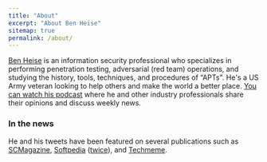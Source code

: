 ```yaml
---
title: "About"
excerpt: "About Ben Heise"
sitemap: true
permalink: /about/
---
```


[Ben Heise](https://twitter.com/benheise) is an information security professional who specializes in performing penetration testing, adversarial (red team) operations, and studying the history, tools, techniques, and procedures of “APTs". He's a US Army veteran looking to help others and make the world a better place. [You can watch his podcast](http://rallysecurity.com) where he and other industry professionals share their opinions and discuss weekly news.

### In the news

He and his tweets have been featured on several publications such as [SCMagazine](https://www.scmagazine.com/home/security-news/trump-win-alarms-cyber-pros/), [Softpedia](https://news.softpedia.com/news/shadow-brokers-cancel-auction-of-supposed-nsa-hacking-tools-509346.shtml) ([twice](https://news.softpedia.com/news/shadow-brokers-group-claims-to-be-selling-nsa-hacking-tools-507322.shtml)), and [Techmeme](https://www.techmeme.com/180416/p14#a180416p14). 
